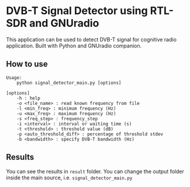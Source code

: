 # DVB-T Signal Detector using RTL-SDR and GNUradio

This application can be used to detect DVB-T signal for cognitive radio application. Built with Python and GNUradio companion.

## How to use
	
```
Usage:
	python signal_detector_main.py [options]

[options]
	-h : help  
    -o <file_name> : read known frequency from file  
    -l <min_freq> : minimum frequency (Hz)  
	-u <max_freq> : maximum frequency (Hz)  
	-s <freq_step> : frequency_step   
	-i <interval> : interval or waiting time (s)  
	-t <threshold> : threshold value (dB)  
	-p <auto_threshold_diff> : percentage of threshold stdev
	-b <bandwidth> : specify DVB-T bandwidth (Hz)
```
             
## Results

You can see the results in `result` folder. You can change the output folder inside the main source, i.e. `signal_detector_main.py`     